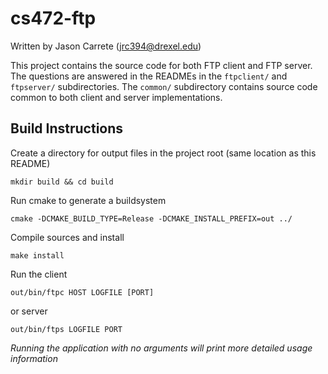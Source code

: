 cs472-ftp
=========
Written by Jason Carrete (jrc394@drexel.edu)

This project contains the source code for both FTP client and FTP server. The
questions are answered in the READMEs in the `ftpclient/` and `ftpserver/`
subdirectories. The `common/` subdirectory contains source code common to both
client and server implementations.

Build Instructions
------------------
Create a directory for output files in the project root (same location as
this README)

    mkdir build && cd build

Run cmake to generate a buildsystem

    cmake -DCMAKE_BUILD_TYPE=Release -DCMAKE_INSTALL_PREFIX=out ../

Compile sources and install

    make install

Run the client

    out/bin/ftpc HOST LOGFILE [PORT]

or server

    out/bin/ftps LOGFILE PORT

*Running the application with no arguments will print more detailed usage information*